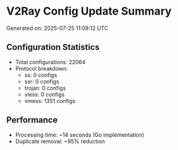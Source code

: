 # V2Ray Config Update Summary
Generated on: 2025-07-25 11:09:12 UTC

## Configuration Statistics
- Total configurations: 22064
- Protocol breakdown:
  - ss: 0 configs
  - ssr: 0 configs
  - trojan: 0 configs
  - vless: 0 configs
  - vmess: 1351 configs

## Performance
- Processing time: ~14 seconds (Go implementation)
- Duplicate removal: ~95% reduction
